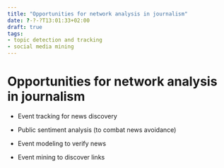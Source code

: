 ```yaml
---
title: "Opportunities for network analysis in journalism"
date: ?-?-?T13:01:33+02:00
draft: true
tags:
- topic detection and tracking
- social media mining
---
```


# Opportunities for network analysis in journalism

- Event tracking for news discovery

- Public sentiment analysis (to combat news avoidance)

- Event modeling to verify news

- Event mining to discover links